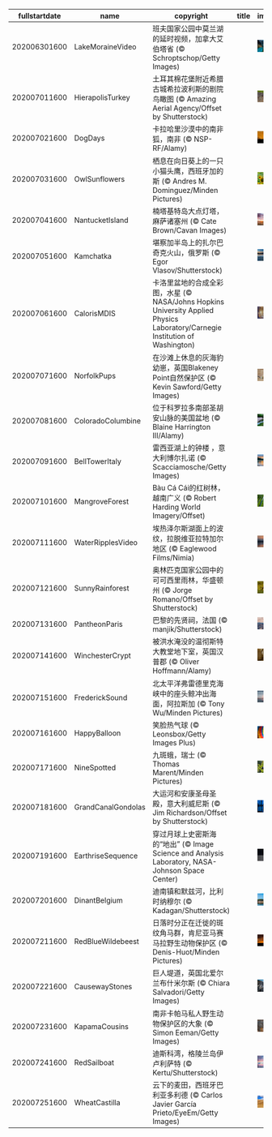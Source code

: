 |fullstartdate|name|copyright|title|image|
|--|--|--|--|--|
202006301600|LakeMoraineVideo|班夫国家公园中莫兰湖的延时视频，加拿大艾伯塔省 (© Schroptschop/Getty Images)||![](/zh-CN/2020/07/202006301600LakeMoraineVideo.jpg)|
202007011600|HierapolisTurkey|土耳其棉花堡附近希腊古城希拉波利斯的剧院鸟瞰图 (© Amazing Aerial Agency/Offset by Shutterstock)||![](/zh-CN/2020/07/202007011600HierapolisTurkey.jpg)|
202007021600|DogDays|卡拉哈里沙漠中的南非狐，南非 (© NSP-RF/Alamy)||![](/zh-CN/2020/07/202007021600DogDays.jpg)|
202007031600|OwlSunflowers|栖息在向日葵上的一只小猫头鹰，西班牙加的斯 (© Andres M. Dominguez/Minden Pictures)||![](/zh-CN/2020/07/202007031600OwlSunflowers.jpg)|
202007041600|NantucketIsland|楠塔基特岛大点灯塔，麻萨诸塞州 (© Cate Brown/Cavan Images)||![](/zh-CN/2020/07/202007041600NantucketIsland.jpg)|
202007051600|Kamchatka|堪察加半岛上的扎尔巴奇克火山，俄罗斯 (© Egor Vlasov/Shutterstock)||![](/zh-CN/2020/07/202007051600Kamchatka.jpg)|
202007061600|CalorisMDIS|卡洛里盆地的合成全彩图，水星 (© NASA/Johns Hopkins University Applied Physics Laboratory/Carnegie Institution of Washington)||![](/zh-CN/2020/07/202007061600CalorisMDIS.jpg)|
202007071600|NorfolkPups|在沙滩上休息的灰海豹幼崽，英国Blakeney Point自然保护区 (© Kevin Sawford/Getty Images)||![](/zh-CN/2020/07/202007071600NorfolkPups.jpg)|
202007081600|ColoradoColumbine|位于科罗拉多南部圣胡安山脉的美国盆地 (© Blaine Harrington III/Alamy)||![](/zh-CN/2020/07/202007081600ColoradoColumbine.jpg)|
202007091600|BellTowerItaly|雷西亚湖上的钟楼 ，意大利博尔扎诺 (© Scacciamosche/Getty Images)||![](/zh-CN/2020/07/202007091600BellTowerItaly.jpg)|
202007101600|MangroveForest|Bàu Cá Cái的红树林，越南广义 (© Robert Harding World Imagery/Offset)||![](/zh-CN/2020/07/202007101600MangroveForest.jpg)|
202007111600|WaterRipplesVideo|埃热泽尔斯湖面上的波纹，拉脱维亚拉特加尔地区 (© Eaglewood Films/Nimia)||![](/zh-CN/2020/07/202007111600WaterRipplesVideo.jpg)|
202007121600|SunnyRainforest|奥林匹克国家公园中的可可西里雨林，华盛顿州 (© Jorge Romano/Offset by Shutterstock)||![](/zh-CN/2020/07/202007121600SunnyRainforest.jpg)|
202007131600|PantheonParis|巴黎的先贤祠，法国 (© manjik/Shutterstock)||![](/zh-CN/2020/07/202007131600PantheonParis.jpg)|
202007141600|WinchesterCrypt|被洪水淹没的温彻斯特大教堂地下室，英国汉普郡 (© Oliver Hoffmann/Alamy)||![](/zh-CN/2020/07/202007141600WinchesterCrypt.jpg)|
202007151600|FrederickSound|北太平洋弗雷德里克海峡中的座头鲸冲出海面，阿拉斯加 (© Tony Wu/Minden Pictures)||![](/zh-CN/2020/07/202007151600FrederickSound.jpg)|
202007161600|HappyBalloon|笑脸热气球 (© Leonsbox/Getty Images Plus)||![](/zh-CN/2020/07/202007161600HappyBalloon.jpg)|
202007171600|NineSpotted|九斑蛾，瑞士 (© Thomas Marent/Minden Pictures)||![](/zh-CN/2020/07/202007171600NineSpotted.jpg)|
202007181600|GrandCanalGondolas|大运河和安康圣母圣殿，意大利威尼斯 (© Jim Richardson/Offset by Shutterstock)||![](/zh-CN/2020/07/202007181600GrandCanalGondolas.jpg)|
202007191600|EarthriseSequence|穿过月球上史密斯海的“地出” (© Image Science and Analysis Laboratory, NASA-Johnson Space Center)||![](/zh-CN/2020/07/202007191600EarthriseSequence.jpg)|
202007201600|DinantBelgium|迪南镇和默兹河，比利时纳穆尔 (© Kadagan/Shutterstock)||![](/zh-CN/2020/07/202007201600DinantBelgium.jpg)|
202007211600|RedBlueWildebeest|日落时分正在迁徙的斑纹角马群，肯尼亚马赛马拉野生动物保护区 (© Denis-Huot/Minden Pictures)||![](/zh-CN/2020/07/202007211600RedBlueWildebeest.jpg)|
202007221600|CausewayStones|巨人堤道，英国北爱尔兰布什米尔斯 (© Chiara Salvadori/Getty Images)||![](/zh-CN/2020/07/202007221600CausewayStones.jpg)|
202007231600|KapamaCousins|南非卡帕马私人野生动物保护区的大象 (© Simon Eeman/Getty Images)||![](/zh-CN/2020/07/202007231600KapamaCousins.jpg)|
202007241600|RedSailboat|迪斯科湾，格陵兰岛伊卢利萨特 (© Kertu/Shutterstock)||![](/zh-CN/2020/07/202007241600RedSailboat.jpg)|
202007251600|WheatCastilla|云下的麦田，西班牙巴利亚多利德 (© Carlos Javier García Prieto/EyeEm/Getty Images)||![](/zh-CN/2020/07/202007251600WheatCastilla.jpg)|

